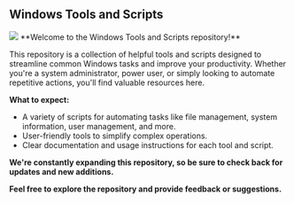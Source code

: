 ## Windows Tools and Scripts

<img src="https://private-user-images.githubusercontent.com/176599656/352263310-c5bdb0ef-9fd6-44ee-bfeb-e2cdb17ce59e.png?jwt=eyJhbGciOiJIUzI1NiIsInR5cCI6IkpXVCJ9.eyJpc3MiOiJnaXRodWIuY29tIiwiYXVkIjoicmF3LmdpdGh1YnVzZXJjb250ZW50LmNvbSIsImtleSI6ImtleTUiLCJleHAiOjE3MjE5MzYwODgsIm5iZiI6MTcyMTkzNTc4OCwicGF0aCI6Ii8xNzY1OTk2NTYvMzUyMjYzMzEwLWM1YmRiMGVmLTlmZDYtNDRlZS1iZmViLWUyY2RiMTdjZTU5ZS5wbmc_WC1BbXotQWxnb3JpdGhtPUFXUzQtSE1BQy1TSEEyNTYmWC1BbXotQ3JlZGVudGlhbD1BS0lBVkNPRFlMU0E1M1BRSzRaQSUyRjIwMjQwNzI1JTJGdXMtZWFzdC0xJTJGczMlMkZhd3M0X3JlcXVlc3QmWC1BbXotRGF0ZT0yMDI0MDcyNVQxOTI5NDhaJlgtQW16LUV4cGlyZXM9MzAwJlgtQW16LVNpZ25hdHVyZT1hOWNhYjgwZWUwMDBkY2E4MzA0NjI2MzdmNzlmOGQwMDMyODY4ZDI4MGI3OTkzNmJhM2ZiYTE3NTg2ZDAxOTAwJlgtQW16LVNpZ25lZEhlYWRlcnM9aG9zdCZhY3Rvcl9pZD0wJmtleV9pZD0wJnJlcG9faWQ9MCJ9.wKduHusqKUwF33NODDglEkeyc6ju_ehMuYdcmhWpzTU" />
**Welcome to the Windows Tools and Scripts repository!**

This repository is a collection of helpful tools and scripts designed to streamline common Windows tasks and improve your productivity. Whether you're a system administrator, power user, or simply looking to automate repetitive actions, you'll find valuable resources here.

**What to expect:**

* A variety of scripts for automating tasks like file management, system information, user management, and more.
* User-friendly tools to simplify complex operations.
* Clear documentation and usage instructions for each tool and script.

**We're constantly expanding this repository, so be sure to check back for updates and new additions.**

**Feel free to explore the repository and provide feedback or suggestions.**
 
